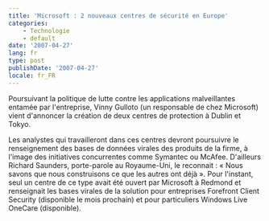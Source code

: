 ```yaml
---
title: 'Microsoft : 2 nouveaux centres de sécurité en Europe'
categories:
    - Technologie
    - default
date: '2007-04-27'
lang: fr
type: post
publishDate: '2007-04-27'
locale: fr_FR
---
```


Poursuivant la politique de lutte contre les applications malveillantes entamée par l'entreprise, Vinny Gulloto (un responsable de chez Microsoft) vient d'annoncer la création de deux centres de protection à Dublin et Tokyo.

<!-- more -->

Les analystes qui travailleront dans ces centres devront poursuivre le renseignement des bases de données virales des produits de la firme, à l'image des initiatives concurrentes comme Symantec ou McAfee. D'ailleurs Richard Saunders, porte-parole au Royaume-Uni, le reconnait&nbsp;: «&nbsp;Nous savons que nous construisons ce que les autres ont déjà&nbsp;». Pour l'instant, seul un centre de ce type avait été ouvert par Microsoft à Redmond et renseignait les bases virales de la solution pour entreprises Forefront Client Security (disponible le mois prochain) et pour particuliers Windows Live OneCare (disponible).